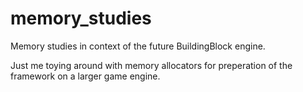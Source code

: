 # memory_studies
Memory studies in context of the future BuildingBlock engine.

Just me toying around with memory allocators for preperation of the framework on a larger game engine.

